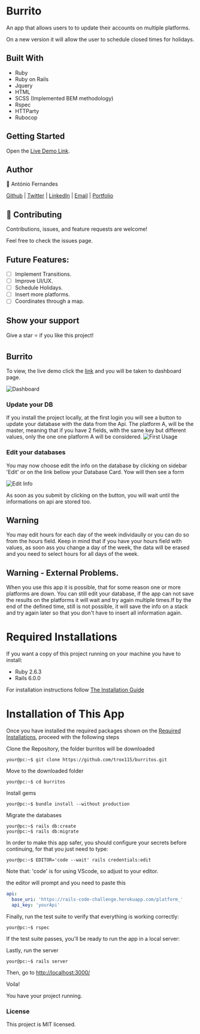 # Burrito 

An app that allows users to to update their accounts on multiple platforms.

On a new version it will allow the user to schedule closed times for holidays.

## Built With

- Ruby
- Ruby on Rails
- Jquery
- HTML
- SCSS (Implemented BEM methodology)
- Rspec
- HTTParty
- Rubocop

## Getting Started

Open the [Live Demo Link](https://burritos.herokuapp.com/).

## Author

👤 António Fernandes

[Github](https://github.com/trox115) | [Twitter](https://twitter.com/rock_67) | [LinkedIn](https://www.linkedin.com/in/antoniomfernandes/) | [Email](mailto:email@antoniofernandes.com) | [Portfolio](https://www.antoniofernandes.com/)

## 🤝 Contributing

Contributions, issues, and feature requests are welcome!

Feel free to check the issues page.

## Future Features:

- [ ] Implement Transitions.
- [ ] Improve UI/UX.
- [ ] Schedule Holidays.
- [ ] Insert more platforms.
- [ ] Coordinates through a map.

## Show your support

Give a star ⭐️ if you like this project!

## Burrito

To view, the live demo click the [link](https://burritos.herokuapp.com/) and you will be taken to dashboard page.


![Dashboard](documentation/images/1.png)

### Update your DB

If you install the project locally, at the first login you will see a button to update your database with the data from the Api. The platform A, will be the master, meaning that if you have 2 fields, with the same key but different values, only the one one platform A will be considered. 
![First Usage](documentation/images/sync.png)


### Edit your databases

You may now choose edit the info on the database by clicking on sidebar 'Edit' or on the link bellow your Database Card.
Yow will then see a form

![Edit Info](documentation/images/form.png)

As soon as you submit by clicking on the button, you will wait until the informations on api are stored too.

## Warning 
You may edit hours for each day of the week individaully or you can do so from the hours field. Keep in mind that if you have your hours field with values, as soon ass you change a day of the week, the data will be erased and you need to select hours for all days of the week.

## Warning - External Problems.
When you use this app it is possible, that for some reason one or more platforms are down. You can still edit your database, if the app can not save the results on the platforms it will wait and try again multiple times.If by the end of the defined time, still is not possible, it will save the info on a stack and try again later so that you don't have to insert all information again.

# Required Installations

If you want a copy of this project running on your machine you have to install:

- Ruby 2.6.3
- Rails 6.0.0

For installation instructions follow [The Installation Guide](https://www.tutorialspoint.com/ruby-on-rails/rails-installation)

# Installation of This App

Once you have installed the required packages shown on the [Required Installations](), proceed with the following steps

Clone the Repository, the folder burritos will be downloaded

```Shell
your@pc:~$ git clone https://github.com/trox115/burritos.git
```

Move to the downloaded folder

```Shell
your@pc:~$ cd burritos
```

Install gems

```Shell
your@pc:~$ bundle install --without production
```

Migrate the databases

```Shell
your@pc:~$ rails db:create
your@pc:~$ rails db:migrate
```

In order to make this app safer, you should configure your secrets before continuing, for that you just need to type:
```Shell
your@pc:~$ EDITOR='code --wait' rails credentials:edit
```
Note that: 'code' is for using VScode, so adjust to your editor.

the editor will prompt and you need to paste this

```yml
api:
  base_uri: 'https://rails-code-challenge.herokuapp.com/platform_'
  api_key: 'yourApi'
```


Finally, run the test suite to verify that everything is working correctly:

```Shell
your@pc:~$ rspec
```

If the test suite passes, you'll be ready to run the app in a local server:

Lastly, run the server

```Shell
your@pc:~$ rails server

```

Then, go to [http://localhost:3000/](http://localhost:3000/)

Voila!

You have your project running.



### License

This project is MIT licensed.

